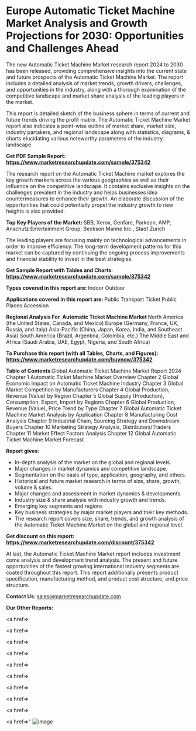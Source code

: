 # Europe Automatic Ticket Machine Market Analysis and Growth Projections for 2030: Opportunities and Challenges Ahead

The new Automatic Ticket Machine Market research report 2024 to 2030 has been released, providing comprehensive insights into the current state and future prospects of the Automatic Ticket Machine Market. The report includes a detailed analysis of market trends, growth drivers, challenges, and opportunities in the industry, along with a thorough examination of the competitive landscape and market share analysis of the leading players in the market.

This report is detailed sketch of the business sphere in terms of current and future trends driving the profit matrix. The Automatic Ticket Machine Market report also indicates a point-wise outline of market share, market size, industry partakers, and regional landscape along with statistics, diagrams, &amp; charts elucidating various noteworthy parameters of the industry landscape.

<strong><b>Get PDF Sample Report: <a href=https://www.marketresearchupdate.com/sample/375342>https://www.marketresearchupdate.com/sample/375342</a></b></strong>

The research report on the Automatic Ticket Machine market explores the key growth markers across the various geographies as well as their influence on the competitive landscape. It contains exclusive insights on the challenges prevalent in the industry and helps businesses idea countermeasures to enhance their growth. An elaborate discussion of the opportunities that could potentially propel the industry growth to new heights is also provided.

<strong><b>Top Key Players of the Market:
</b></strong>SBB, Xerox, Genfare, Parkeon, AMP, Anschutz Entertainment Group, Beckson Marine Inc., Stadt Zurich<strong><b>
</b></strong>

The leading players are focusing mainly on technological advancements in order to improve efficiency. The long-term development patterns for this market can be captured by continuing the ongoing process improvements and financial stability to invest in the best strategies.

<strong><b>Get Sample Report with Tables and Charts: <a href=https://www.marketresearchupdate.com/sample/375342>https://www.marketresearchupdate.com/sample/375342</a></b></strong>

<strong><b>Types covered in this report are:
</b></strong>Indoor
Outdoor<strong><b>
</b></strong>

<strong><b>Applications covered in this report are:
</b></strong>Public Transport Ticket
Public Places Accession<strong><b>
</b></strong>

<strong><b>Regional Analysis For  Automatic Ticket Machine Market</b></strong><strong><b>
</b></strong>North America (the United States, Canada, and Mexico)
Europe (Germany, France, UK, Russia, and Italy)
Asia-Pacific (China, Japan, Korea, India, and Southeast Asia)
South America (Brazil, Argentina, Colombia, etc.)
The Middle East and Africa (Saudi Arabia, UAE, Egypt, Nigeria, and South Africa)

<strong><b>To Purchase this report (with all Tables, Charts, and Figures): <a href=https://www.marketresearchupdate.com/buynow/375342>https://www.marketresearchupdate.com/buynow/375342</a></b></strong>

<strong><b>Table of Contents</b></strong><strong><b>
</b></strong>Global Automatic Ticket Machine Market Report 2024
Chapter 1 Automatic Ticket Machine Market Overview
Chapter 2 Global Economic Impact on Automatic Ticket Machine Industry
Chapter 3 Global Market Competition by Manufacturers
Chapter 4 Global Production, Revenue (Value) by Region
Chapter 5 Global Supply (Production), Consumption, Export, Import by Regions
Chapter 6 Global Production, Revenue (Value), Price Trend by Type
Chapter 7 Global Automatic Ticket Machine Market Analysis by Application
Chapter 8 Manufacturing Cost Analysis
Chapter 9 Industrial Chain, Sourcing Strategy and Downstream Buyers
Chapter 10 Marketing Strategy Analysis, Distributors/Traders
Chapter 11 Market Effect Factors Analysis
Chapter 12 Global Automatic Ticket Machine Market Forecast

<strong><b>Report gives:</b></strong>

- In-depth analysis of the market on the global and regional levels.
- Major changes in market dynamics and competitive landscape.
- Segmentation on the basis of type, application, geography, and others.
- Historical and future market research in terms of size, share, growth, volume &amp; sales.
- Major changes and assessment in market dynamics &amp; developments.
- Industry size &amp; share analysis with industry growth and trends.
- Emerging key segments and regions
- Key business strategies by major market players and their key methods.
- The research report covers size, share, trends, and growth analysis of the Automatic Ticket Machine Market on the global and regional level.

<strong><b>Get discount on this report: <a href=https://www.marketresearchupdate.com/discount/375342>https://www.marketresearchupdate.com/discount/375342</a></b></strong>

At last, the Automatic Ticket Machine Market report includes investment come analysis and development trend analysis. The present and future opportunities of the fastest growing international industry segments are coated throughout this report. This report additionally presents product specification, manufacturing method, and product cost structure, and price structure.

<strong><b>Contact Us:
</b></strong>sales@marketresearchupdate.com

<strong>Our Other Reports:</strong>

<a href=></a>

<a href=></a>

<a href=></a>

<a href=></a>

<a href=></a>

<a href=></a>

<a href=></a>

<a href=></a>

<a href=></a>

<a href=></a>"
![image](https://github.com/Gayatrikarjule/Market-Analysis-360/assets/97346546/81236aa3-94cf-43cf-8c6a-5c94b82583c1)
